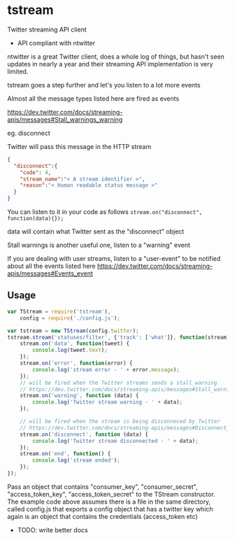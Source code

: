 # tstream

Twitter streaming API client

* API compliant with ntwitter

ntwitter is a great Twitter client, does a whole log of things, but hasn't seen updates in
nearly a year and their streaming API implementation is very  limited.

tstream goes a step further and let's you listen to a lot more events

Almost all the message types listed here are fired as events

https://dev.twitter.com/docs/streaming-apis/messages#Stall_warnings_warning

eg. disconnect

Twitter will pass this message in the HTTP stream
```json
{
  "disconnect":{
    "code": 4,
    "stream_name":"< A stream identifier >",
    "reason":"< Human readable status message >"
  }
}
```

You can listen to it in your code as follows
`stream.on("disconnect", function(data){});`

data will contain what Twitter sent as the "disconnect" object

Stall warnings is another useful one, listen to a "warning" event

If you are dealing with user streams, listen to a "user-event" to be
notified about all the events listed here
https://dev.twitter.com/docs/streaming-apis/messages#Events_event

## Usage

```js
var TStream = require('tstream'),
    config = require('./config.js');

var tstream = new TStream(config.twitter);
tstream.stream('statuses/filter', {'track': ['what']}, function(stream) {
    stream.on('data', function(tweet) {
        console.log(tweet.text);
    });
    stream.on('error', function(error) {
        console.log('stream error - ' + error.message);
    });
    // will be fired when the Twitter streams sends a stall_warning
    // https://dev.twitter.com/docs/streaming-apis/messages#Stall_warnings_warning
    stream.on('warning', function (data) {
        console.log('Twitter stream warning - ' + data);
    });

    // will be fired when the stream is being disconneced by Twitter
    // https://dev.twitter.com/docs/streaming-apis/messages#Disconnect_messages_disconnect
    stream.on('disconnect', function (data) {
        console.log('Twitter stream disconnected - ' + data);
    });
    stream.on('end', function() {
        console.log('stream ended');
    });
});
```

Pass an object that contains "consumer_key", "consumer_secret", "access_token_key", "access_token_secret" to the TStream constructor. The example code above assumes there is a file in the same directory, called config.js that exports a config object that has a twitter key which again is an object that contains the credentials (access_token etc)

* TODO: write better docs
